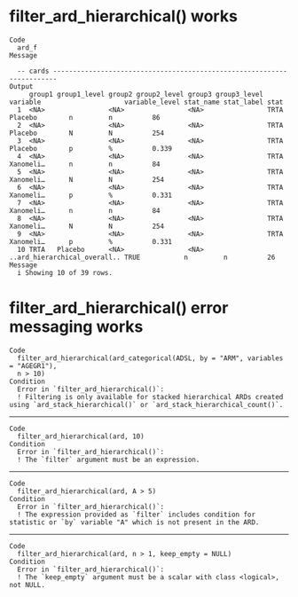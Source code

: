 # filter_ard_hierarchical() works

    Code
      ard_f
    Message
      
      -- cards -----------------------------------------------------------------------
    Output
         group1 group1_level group2 group2_level group3 group3_level variable                     variable_level stat_name stat_label stat 
      1  <NA>                <NA>                <NA>                TRTA                         Placebo        n         n          86   
      2  <NA>                <NA>                <NA>                TRTA                         Placebo        N         N          254  
      3  <NA>                <NA>                <NA>                TRTA                         Placebo        p         %          0.339
      4  <NA>                <NA>                <NA>                TRTA                         Xanomeli…      n         n          84   
      5  <NA>                <NA>                <NA>                TRTA                         Xanomeli…      N         N          254  
      6  <NA>                <NA>                <NA>                TRTA                         Xanomeli…      p         %          0.331
      7  <NA>                <NA>                <NA>                TRTA                         Xanomeli…      n         n          84   
      8  <NA>                <NA>                <NA>                TRTA                         Xanomeli…      N         N          254  
      9  <NA>                <NA>                <NA>                TRTA                         Xanomeli…      p         %          0.331
      10 TRTA   Placebo      <NA>                <NA>                ..ard_hierarchical_overall.. TRUE           n         n          26   
    Message
      i Showing 10 of 39 rows.

# filter_ard_hierarchical() error messaging works

    Code
      filter_ard_hierarchical(ard_categorical(ADSL, by = "ARM", variables = "AGEGR1"),
      n > 10)
    Condition
      Error in `filter_ard_hierarchical()`:
      ! Filtering is only available for stacked hierarchical ARDs created using `ard_stack_hierarchical()` or `ard_stack_hierarchical_count()`.

---

    Code
      filter_ard_hierarchical(ard, 10)
    Condition
      Error in `filter_ard_hierarchical()`:
      ! The `filter` argument must be an expression.

---

    Code
      filter_ard_hierarchical(ard, A > 5)
    Condition
      Error in `filter_ard_hierarchical()`:
      ! The expression provided as `filter` includes condition for statistic or `by` variable "A" which is not present in the ARD.

---

    Code
      filter_ard_hierarchical(ard, n > 1, keep_empty = NULL)
    Condition
      Error in `filter_ard_hierarchical()`:
      ! The `keep_empty` argument must be a scalar with class <logical>, not NULL.

